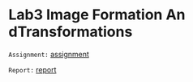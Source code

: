 # Lab3 Image Formation An dTransformations
`Assignment:` [assignment](<Labo3 ImageFormationAndTransformations.pdf>)

`Report:` [report](Labo3.md)

